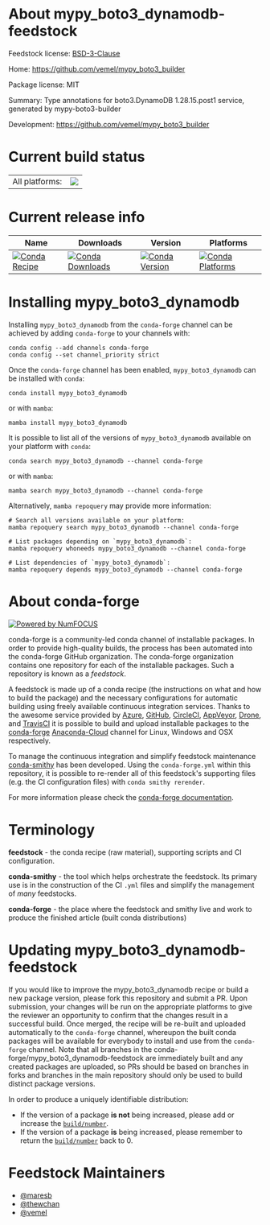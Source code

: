 About mypy_boto3_dynamodb-feedstock
===================================

Feedstock license: [BSD-3-Clause](https://github.com/conda-forge/mypy_boto3_dynamodb-feedstock/blob/main/LICENSE.txt)

Home: https://github.com/vemel/mypy_boto3_builder

Package license: MIT

Summary: Type annotations for boto3.DynamoDB 1.28.15.post1 service, generated by mypy-boto3-builder

Development: https://github.com/vemel/mypy_boto3_builder

Current build status
====================


<table><tr><td>All platforms:</td>
    <td>
      <a href="https://dev.azure.com/conda-forge/feedstock-builds/_build/latest?definitionId=12745&branchName=main">
        <img src="https://dev.azure.com/conda-forge/feedstock-builds/_apis/build/status/mypy_boto3_dynamodb-feedstock?branchName=main">
      </a>
    </td>
  </tr>
</table>

Current release info
====================

| Name | Downloads | Version | Platforms |
| --- | --- | --- | --- |
| [![Conda Recipe](https://img.shields.io/badge/recipe-mypy_boto3_dynamodb-green.svg)](https://anaconda.org/conda-forge/mypy_boto3_dynamodb) | [![Conda Downloads](https://img.shields.io/conda/dn/conda-forge/mypy_boto3_dynamodb.svg)](https://anaconda.org/conda-forge/mypy_boto3_dynamodb) | [![Conda Version](https://img.shields.io/conda/vn/conda-forge/mypy_boto3_dynamodb.svg)](https://anaconda.org/conda-forge/mypy_boto3_dynamodb) | [![Conda Platforms](https://img.shields.io/conda/pn/conda-forge/mypy_boto3_dynamodb.svg)](https://anaconda.org/conda-forge/mypy_boto3_dynamodb) |

Installing mypy_boto3_dynamodb
==============================

Installing `mypy_boto3_dynamodb` from the `conda-forge` channel can be achieved by adding `conda-forge` to your channels with:

```
conda config --add channels conda-forge
conda config --set channel_priority strict
```

Once the `conda-forge` channel has been enabled, `mypy_boto3_dynamodb` can be installed with `conda`:

```
conda install mypy_boto3_dynamodb
```

or with `mamba`:

```
mamba install mypy_boto3_dynamodb
```

It is possible to list all of the versions of `mypy_boto3_dynamodb` available on your platform with `conda`:

```
conda search mypy_boto3_dynamodb --channel conda-forge
```

or with `mamba`:

```
mamba search mypy_boto3_dynamodb --channel conda-forge
```

Alternatively, `mamba repoquery` may provide more information:

```
# Search all versions available on your platform:
mamba repoquery search mypy_boto3_dynamodb --channel conda-forge

# List packages depending on `mypy_boto3_dynamodb`:
mamba repoquery whoneeds mypy_boto3_dynamodb --channel conda-forge

# List dependencies of `mypy_boto3_dynamodb`:
mamba repoquery depends mypy_boto3_dynamodb --channel conda-forge
```


About conda-forge
=================

[![Powered by
NumFOCUS](https://img.shields.io/badge/powered%20by-NumFOCUS-orange.svg?style=flat&colorA=E1523D&colorB=007D8A)](https://numfocus.org)

conda-forge is a community-led conda channel of installable packages.
In order to provide high-quality builds, the process has been automated into the
conda-forge GitHub organization. The conda-forge organization contains one repository
for each of the installable packages. Such a repository is known as a *feedstock*.

A feedstock is made up of a conda recipe (the instructions on what and how to build
the package) and the necessary configurations for automatic building using freely
available continuous integration services. Thanks to the awesome service provided by
[Azure](https://azure.microsoft.com/en-us/services/devops/), [GitHub](https://github.com/),
[CircleCI](https://circleci.com/), [AppVeyor](https://www.appveyor.com/),
[Drone](https://cloud.drone.io/welcome), and [TravisCI](https://travis-ci.com/)
it is possible to build and upload installable packages to the
[conda-forge](https://anaconda.org/conda-forge) [Anaconda-Cloud](https://anaconda.org/)
channel for Linux, Windows and OSX respectively.

To manage the continuous integration and simplify feedstock maintenance
[conda-smithy](https://github.com/conda-forge/conda-smithy) has been developed.
Using the ``conda-forge.yml`` within this repository, it is possible to re-render all of
this feedstock's supporting files (e.g. the CI configuration files) with ``conda smithy rerender``.

For more information please check the [conda-forge documentation](https://conda-forge.org/docs/).

Terminology
===========

**feedstock** - the conda recipe (raw material), supporting scripts and CI configuration.

**conda-smithy** - the tool which helps orchestrate the feedstock.
                   Its primary use is in the construction of the CI ``.yml`` files
                   and simplify the management of *many* feedstocks.

**conda-forge** - the place where the feedstock and smithy live and work to
                  produce the finished article (built conda distributions)


Updating mypy_boto3_dynamodb-feedstock
======================================

If you would like to improve the mypy_boto3_dynamodb recipe or build a new
package version, please fork this repository and submit a PR. Upon submission,
your changes will be run on the appropriate platforms to give the reviewer an
opportunity to confirm that the changes result in a successful build. Once
merged, the recipe will be re-built and uploaded automatically to the
`conda-forge` channel, whereupon the built conda packages will be available for
everybody to install and use from the `conda-forge` channel.
Note that all branches in the conda-forge/mypy_boto3_dynamodb-feedstock are
immediately built and any created packages are uploaded, so PRs should be based
on branches in forks and branches in the main repository should only be used to
build distinct package versions.

In order to produce a uniquely identifiable distribution:
 * If the version of a package **is not** being increased, please add or increase
   the [``build/number``](https://docs.conda.io/projects/conda-build/en/latest/resources/define-metadata.html#build-number-and-string).
 * If the version of a package **is** being increased, please remember to return
   the [``build/number``](https://docs.conda.io/projects/conda-build/en/latest/resources/define-metadata.html#build-number-and-string)
   back to 0.

Feedstock Maintainers
=====================

* [@maresb](https://github.com/maresb/)
* [@thewchan](https://github.com/thewchan/)
* [@vemel](https://github.com/vemel/)

